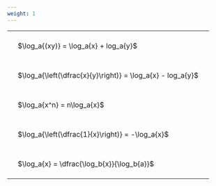 ```yaml
---
weight: 1
---
```


<style type="text/css">
#T_94620 th.col_heading {
  text-align: left;
  font-size: 1em;
}
#T_94620 td {
  text-align: left;
  font-size: 1em;
  padding: 1.5em;
}
</style>
<table id="T_94620">
  <thead>
  </thead>
  <tbody>
    <tr>
      <td id="T_94620_row0_col0" class="data row0 col0" >$\log_a{(xy)} = \log_a{x} + log_a{y}$</td>
    </tr>
    <tr>
      <td id="T_94620_row1_col0" class="data row1 col0" >$\log_a{\left(\dfrac{x}{y}\right)} = \log_a{x} - log_a{y}$</td>
    </tr>
    <tr>
      <td id="T_94620_row2_col0" class="data row2 col0" >$\log_a{x^n} = n\log_a{x}$</td>
    </tr>
    <tr>
      <td id="T_94620_row3_col0" class="data row3 col0" >$\log_a{\left(\dfrac{1}{x}\right)} = -\log_a{x}$</td>
    </tr>
    <tr>
      <td id="T_94620_row4_col0" class="data row4 col0" >$\log_a{x} = \dfrac{\log_b{x}}{\log_b{a}}$</td>
    </tr>
  </tbody>
</table>
